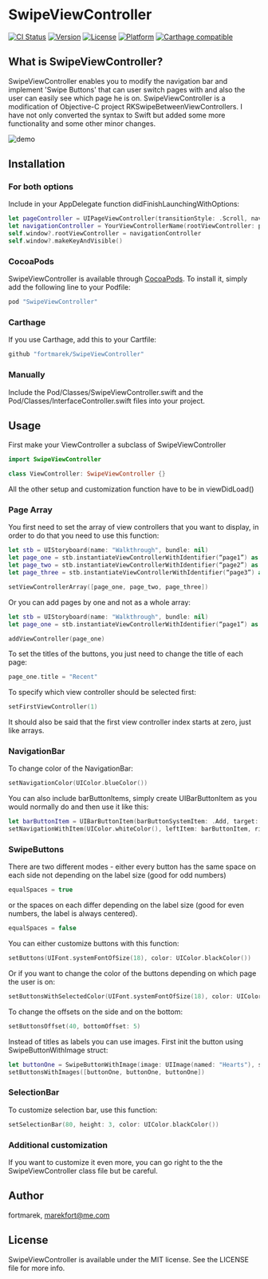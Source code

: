 # SwipeViewController

[![CI Status](http://img.shields.io/travis/fortmarek/SwipeViewController.svg?style=flat)](https://travis-ci.org/fortmarek/SwipeViewController)
[![Version](https://img.shields.io/cocoapods/v/SwipeViewController.svg?style=flat)](http://cocoapods.org/pods/SwipeViewController)
[![License](https://img.shields.io/cocoapods/l/SwipeViewController.svg?style=flat)](http://cocoapods.org/pods/SwipeViewController)
[![Platform](https://img.shields.io/cocoapods/p/SwipeViewController.svg?style=flat)](http://cocoapods.org/pods/SwipeViewController)
[![Carthage compatible](https://img.shields.io/badge/Carthage-compatible-4BC51D.svg?style=flat)](https://github.com/Carthage/Carthage)

## What is SwipeViewController?

SwipeViewController enables you to modify the navigation bar and implement 'Swipe Buttons' that can user switch pages with and also the user can easily see which page he is on.
SwipeViewController is a modification of Objective-C project RKSwipeBetweenViewControllers. I have not only converted the syntax to Swift but added some more functionality and some other minor changes.

![demo](http://imgur.com/SDIkf4b.gif)

## Installation
### For both options

Include in your AppDelegate function didFinishLaunchingWithOptions:
```swift 
let pageController = UIPageViewController(transitionStyle: .Scroll, navigationOrientation: .Horizontal, options: nil)
let navigationController = YourViewControllerName(rootViewController: pageController)
self.window?.rootViewController = navigationController
self.window?.makeKeyAndVisible()
```

### CocoaPods

SwipeViewController is available through [CocoaPods](http://cocoapods.org). To install
it, simply add the following line to your Podfile:

```ruby
pod "SwipeViewController"
```

### Carthage

If you use Carthage, add this to your Cartfile:

```ruby
github "fortmarek/SwipeViewController"
```

### Manually

Include the Pod/Classes/SwipeViewController.swift and the Pod/Classes/InterfaceController.swift files into your project.

## Usage

First make your ViewController a subclass of SwipeViewController 

```swift 
import SwipeViewController

class ViewController: SwipeViewController {}
```

All the other setup and customization function have to be in viewDidLoad()

### Page Array
You first need to set the array of view controllers that you want to display, in order to do that you need to use this function:
```swift 
let stb = UIStoryboard(name: "Walkthrough", bundle: nil)
let page_one = stb.instantiateViewControllerWithIdentifier(“page1”) as UIViewController
let page_two = stb.instantiateViewControllerWithIdentifier(“page2”) as UIViewController
let page_three = stb.instantiateViewControllerWithIdentifier(“page3”) as UIViewController

setViewControllerArray([page_one, page_two, page_three])
```
Or you can add pages by one and not as a whole array: 

```swift 
let stb = UIStoryboard(name: "Walkthrough", bundle: nil)
let page_one = stb.instantiateViewControllerWithIdentifier(“page1”) as UIViewController

addViewController(page_one)
```

To set the titles of the buttons, you just need to change the title of each page:
```swift 
page_one.title = "Recent"
```
To specify which view controller should be selected first:
```swift 
setFirstViewController(1)
```
It should also be said that the first view controller index starts at zero, just like arrays.

### NavigationBar

To change color of the NavigationBar:

```swift 
setNavigationColor(UIColor.blueColor())
```

You can also include barButtonItems, simply create UIBarButtonItem as you would normally do and then use it like this:

```swift 
let barButtonItem = UIBarButtonItem(barButtonSystemItem: .Add, target: self, action: nil)
setNavigationWithItem(UIColor.whiteColor(), leftItem: barButtonItem, rightItem: nil)
```

### SwipeButtons

There are two different modes - either every button has the same space on each side not depending on the label size (good for odd numbers)
```swift 
equalSpaces = true
```

or the spaces on each differ depending on the label size (good for even numbers, the label is always centered). 
```swift 
equalSpaces = false
```

You can either customize buttons with this function:
```swift 
setButtons(UIFont.systemFontOfSize(18), color: UIColor.blackColor())
```
Or if you want to change the color of the buttons depending on which page the user is on:

```swift 
setButtonsWithSelectedColor(UIFont.systemFontOfSize(18), color: UIColor.blackColor(), selectedColor: UIColor.whiteColor())
```

To change the offsets on the side and on the bottom:

```swift 
setButtonsOffset(40, bottomOffset: 5)
```

Instead of titles as labels you can use images. First init the button using SwipeButtonWithImage struct:

```swift
let buttonOne = SwipeButtonWithImage(image: UIImage(named: "Hearts"), selectedImage: UIImage(named: "YellowHearts"), size: CGSize(width: 40, height: 40))
setButtonsWithImages([buttonOne, buttonOne, buttonOne])
```

### SelectionBar

To customize selection bar, use this function:

```swift 
setSelectionBar(80, height: 3, color: UIColor.blackColor())
```

### Additional customization

If you want to customize it even more, you can go right to the the SwipeViewController class file but be careful.


## Author

fortmarek, marekfort@me.com

## License

SwipeViewController is available under the MIT license. See the LICENSE file for more info.
